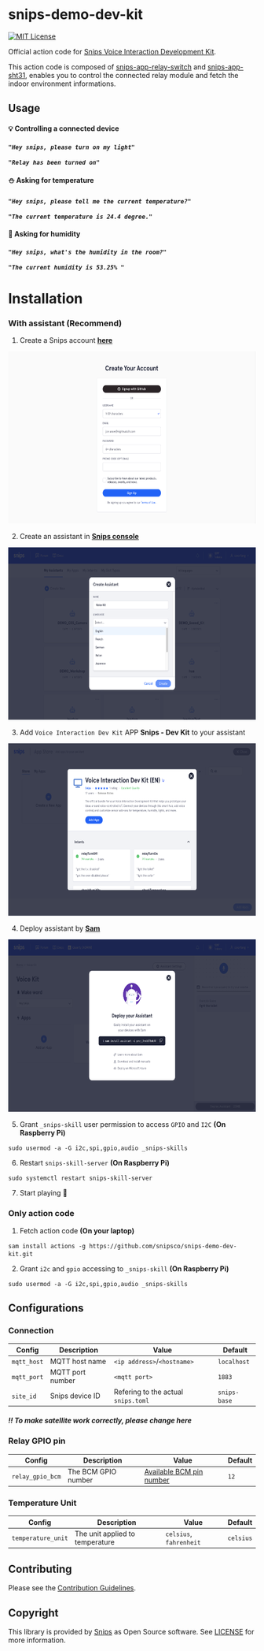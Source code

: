 # snips-demo-dev-kit

[![MIT License](https://img.shields.io/badge/license-MIT-blue.svg)](https://github.com/snipsco/snips-demo-dev-kit/blob/master/LICENSE)

Official action code for [Snips Voice Interaction Development Kit](https://www.seeedstudio.com/snips.html).

This action code is composed of [snips-app-relay-switch](https://github.com/snipsco/snips-app-relay-switch/) and [snips-app-sht31](https://github.com/snipsco/snips-app-sht31/), enables you to control the connected relay module and fetch the indoor environment informations.

## Usage

#### :bulb: Controlling a connected device

***```"Hey snips, please turn on my light"```***

***```"Relay has been turned on"```***

#### :snowman: Asking for temperature

***```"Hey snips, please tell me the current temperature?"```***

***```"The current temperature is 24.4 degree."```***

#### :bamboo: Asking for humidity

***```"Hey snips, what's the humidity in the room?"```***

***```"The current humidity is 53.25% "```***

# Installation

### With assistant (Recommend)

1. Create a Snips account **[here](https://console.snips.ai/signup)**

<p align="center">
    <img src="docs/register.png" height="350">
</p>

2. Create an assistant in **[Snips console](https://console.snips.ai/)**

<p align="center">
    <img src="docs/createAssistant.png" height="350">
</p>

3. Add `Voice Interaction Dev Kit` APP **Snips - Dev Kit** to your assistant

<p align="center">
    <img src="docs/addApp.png" height="350">
</p>

4. Deploy assistant by **[Sam](https://snips.gitbook.io/documentation/console/deploy-your-assistant)**

<p align="center">
    <img src="docs/deployAssistant.png" height="350">
</p>

5. Grant `_snips-skill` user permission to access `GPIO` and `I2C` **(On Raspberry Pi)**

```
sudo usermod -a -G i2c,spi,gpio,audio _snips-skills
```

6. Restart `snips-skill-server` **(On Raspberry Pi)**

```
sudo systemctl restart snips-skill-server
```

7. Start playing **:rocket:**

### Only action code

1. Fetch action code **(On your laptop)**

```
sam install actions -g https://github.com/snipsco/snips-demo-dev-kit.git
```

2. Grant `i2c` and `gpio` accessing to `_snips-skill` **(On Raspberry Pi)**

```
sudo usermod -a -G i2c,spi,gpio,audio _snips-skills
```

## Configurations

### Connection

| Config | Description | Value | Default |
| --- | --- | --- | --- |
| `mqtt_host` | MQTT host name | `<ip address>`/`<hostname>` | `localhost` |
| `mqtt_port` | MQTT port number | `<mqtt port>` | `1883` |
| `site_id` | Snips device ID | Refering to the actual `snips.toml` | `snips-base` |

 ##### :bangbang: ***To make satellite work correctly, please change here***

### Relay GPIO pin

| Config | Description | Value | Default |
| --- | --- | --- | --- |
| `relay_gpio_bcm` | The BCM GPIO number | [Available BCM pin number](https://www.raspberrypi.org/documentation/usage/gpio/README.md) | `12` |

### Temperature Unit

| Config | Description | Value | Default |
| --- | --- | --- | --- |
| `temperature_unit` | The unit applied to temperature | `celsius`, `fahrenheit` | `celsius` |

## Contributing

Please see the [Contribution Guidelines](https://github.com/snipsco/snips-demo-dev-kit/blob/master/CONTRIBUTING.md).

## Copyright

This library is provided by [Snips](https://www.snips.ai) as Open Source software. See [LICENSE](https://github.com/snipsco/snips-demo-dev-kit/blob/master/LICENSE) for more information.